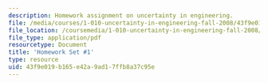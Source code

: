 ```yaml
---
description: Homework assignment on uncertainty in engineering.
file: /media/courses/1-010-uncertainty-in-engineering-fall-2008/43f9e019b165e42a9ad17ffb8a37c95e_homework_01.pdf
file_location: /coursemedia/1-010-uncertainty-in-engineering-fall-2008/43f9e019b165e42a9ad17ffb8a37c95e_homework_01.pdf
file_type: application/pdf
resourcetype: Document
title: 'Homework Set #1'
type: resource
uid: 43f9e019-b165-e42a-9ad1-7ffb8a37c95e
---
```

